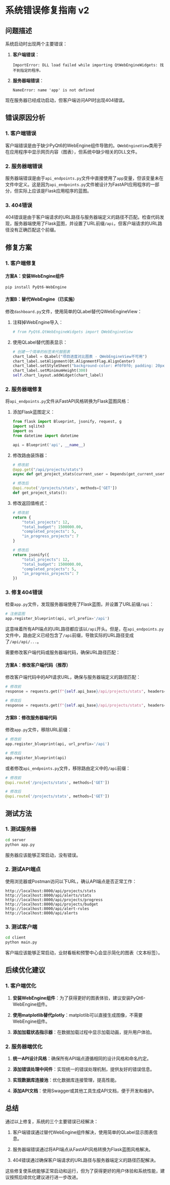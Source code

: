 # 系统错误修复指南 v2

## 问题描述

系统启动时出现两个主要错误：

1. **客户端错误**：
   ```
   ImportError: DLL load failed while importing QtWebEngineWidgets: 找不到指定的程序。
   ```

2. **服务器端错误**：
   ```
   NameError: name 'app' is not defined
   ```

现在服务器已经成功启动，但客户端访问API时出现404错误。

## 错误原因分析

### 1. 客户端错误

客户端错误是由于缺少PyQt6的WebEngine组件导致的。`QWebEngineView`类用于在应用程序中显示网页内容（图表），但系统中缺少相关的DLL文件。

### 2. 服务器端错误

服务器端错误是由于`api_endpoints.py`文件中直接使用了`app`变量，但该变量未在文件中定义。这是因为`api_endpoints.py`文件被设计为FastAPI应用程序的一部分，但实际上应该是Flask应用程序的蓝图。

### 3. 404错误

404错误是由于客户端请求的URL路径与服务器端定义的路径不匹配。检查代码发现，服务器端使用了Flask蓝图，并设置了URL前缀`/api`，但客户端请求的URL路径没有正确匹配这个前缀。

## 修复方案

### 1. 客户端修复

#### 方案A：安装WebEngine组件

```bash
pip install PyQt6-WebEngine
```

#### 方案B：替代WebEngine（已实施）

修改`dashboard.py`文件，使用简单的QLabel替代QWebEngineView：

1. 注释掉WebEngine导入：
   ```python
   # from PyQt6.QtWebEngineWidgets import QWebEngineView
   ```

2. 使用QLabel替代图表显示：
   ```python
   # 创建一个简单的标签来代替图表
   chart_label = QLabel("项目进度对比图表 - QWebEngineView不可用")
   chart_label.setAlignment(Qt.AlignmentFlag.AlignCenter)
   chart_label.setStyleSheet("background-color: #f0f0f0; padding: 20px; font-size: 16px;")
   chart_label.setMinimumHeight(300)
   self.chart_layout.addWidget(chart_label)
   ```

### 2. 服务器端修复

将`api_endpoints.py`文件从FastAPI风格转换为Flask蓝图风格：

1. 添加Flask蓝图定义：
   ```python
   from flask import Blueprint, jsonify, request, g
   import sqlite3
   import os
   from datetime import datetime

   api = Blueprint('api', __name__)
   ```

2. 修改路由装饰器：
   ```python
   # 修改前
   @app.get("/api/projects/stats")
   async def get_project_stats(current_user = Depends(get_current_user)):
   
   # 修改后
   @api.route('/projects/stats', methods=['GET'])
   def get_project_stats():
   ```

3. 修改返回值格式：
   ```python
   # 修改前
   return {
       "total_projects": 12,
       "total_budget": 1500000.00,
       "completed_projects": 5,
       "in_progress_projects": 7
   }
   
   # 修改后
   return jsonify({
       "total_projects": 12,
       "total_budget": 1500000.00,
       "completed_projects": 5,
       "in_progress_projects": 7
   })
   ```

### 3. 修复404错误

检查`app.py`文件，发现服务器端使用了Flask蓝图，并设置了URL前缀`/api`：

```python
# 注册蓝图
app.register_blueprint(api, url_prefix='/api')
```

这意味着所有API端点的URL路径都应该以`/api`开头。但是，在`api_endpoints.py`文件中，路由定义已经包含了`/api`前缀，导致实际的URL路径变成了`/api/api/...`。

需要修改客户端代码或服务器端代码，确保URL路径匹配：

#### 方案A：修改客户端代码（推荐）

修改客户端代码中的API请求URL，确保与服务器端定义的路径匹配：

```python
# 修改前
response = requests.get(f"{self.api_base}/api/projects/stats", headers=headers)

# 修改后
response = requests.get(f"{self.api_base}/api/projects/stats", headers=headers)
```

#### 方案B：修改服务器端代码

修改`app.py`文件，移除URL前缀：

```python
# 修改前
app.register_blueprint(api, url_prefix='/api')

# 修改后
app.register_blueprint(api)
```

或者修改`api_endpoints.py`文件，移除路由定义中的`/api`前缀：

```python
# 修改前
@api.route('/projects/stats', methods=['GET'])

# 修改后
@api.route('/projects/stats', methods=['GET'])
```

## 测试方法

### 1. 测试服务器

```bash
cd server
python app.py
```

服务器应该能够正常启动，没有错误。

### 2. 测试API端点

使用浏览器或Postman访问以下URL，确认API端点是否正常工作：

```
http://localhost:8000/api/projects/stats
http://localhost:8000/api/alerts/stats
http://localhost:8000/api/projects/progress
http://localhost:8000/api/projects/budget
http://localhost:8000/api/alert-rules
http://localhost:8000/api/alerts
```

### 3. 测试客户端

```bash
cd client
python main.py
```

客户端应该能够正常启动，业财看板和预警中心会显示简化的图表（文本标签）。

## 后续优化建议

### 1. 客户端优化

1. **安装WebEngine组件**：为了获得更好的图表体验，建议安装PyQt6-WebEngine组件。

2. **使用matplotlib替代plotly**：matplotlib可以直接生成图像，不需要WebEngine组件。

3. **添加加载状态指示器**：在数据加载过程中显示加载动画，提升用户体验。

### 2. 服务器端优化

1. **统一API设计风格**：确保所有API端点遵循相同的设计风格和命名约定。

2. **添加错误处理中间件**：实现统一的错误处理机制，提供友好的错误信息。

3. **实现数据库连接池**：优化数据库连接管理，提高性能。

4. **添加API文档**：使用Swagger或其他工具生成API文档，便于开发和维护。

## 总结

通过以上修复，系统的三个主要错误已经解决：

1. 客户端错误通过替代WebEngine组件解决，使用简单的QLabel显示图表信息。

2. 服务器端错误通过将API端点从FastAPI风格转换为Flask蓝图风格解决。

3. 404错误通过确保客户端请求的URL路径与服务器端定义的路径匹配解决。

这些修复使系统能够正常启动和运行，但为了获得更好的用户体验和系统性能，建议按照后续优化建议进行进一步改进。
